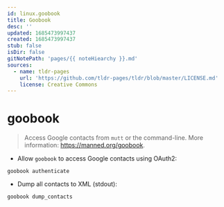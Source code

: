 ```yaml
---
id: linux.goobook
title: Goobook
desc: ''
updated: 1685473997437
created: 1685473997437
stub: false
isDir: false
gitNotePath: 'pages/{{ noteHiearchy }}.md'
sources:
  - name: tldr-pages
    url: 'https://github.com/tldr-pages/tldr/blob/master/LICENSE.md'
    license: Creative Commons
---
```

# goobook

> Access Google contacts from `mutt` or the command-line.
> More information: <https://manned.org/goobook>.

- Allow `goobook` to access Google contacts using OAuth2:

`goobook authenticate`

- Dump all contacts to XML (stdout):

`goobook dump_contacts`

